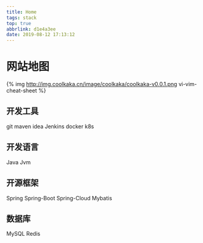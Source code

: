 ```yaml
---
title: Home
tags: stack
top: true
abbrlink: d1e4a3ee
date: 2019-08-12 17:13:12
---
```


# 网站地图

{% img http://img.coolkaka.cn/image/coolkaka/coolkaka-v0.0.1.png vi-vim-cheat-sheet %}

## 开发工具

git maven idea Jenkins docker k8s

## 开发语言

Java Jvm

## 开源框架

Spring Spring-Boot Spring-Cloud Mybatis

## 数据库

MySQL Redis
